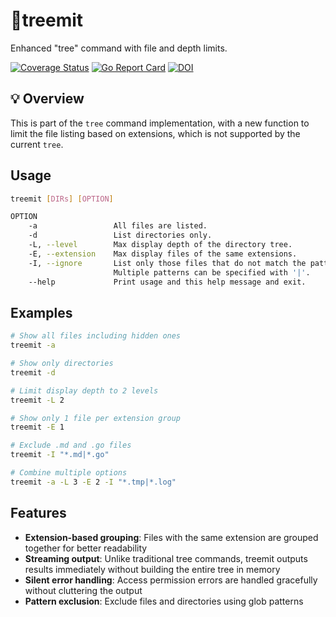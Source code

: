 # :evergreen_tree:treemit
Enhanced "tree" command with file and depth limits.

[![Coverage Status](https://coveralls.io/repos/github/Nagaemonn/treemit/badge.svg?branch=main)](https://coveralls.io/github/Nagaemonn/treemit?branch=main)
[![Go Report Card](https://goreportcard.com/badge/github.com/Nagaemonn/treemit)](https://goreportcard.com/report/github.com/Nagaemonn/treemit)
[![DOI](https://zenodo.org/badge/967311302.svg)](https://doi.org/10.5281/zenodo.15751267)

## :bulb: Overview
This is part of the `tree` command implementation, with a new function to limit the file listing based on extensions, which is not supported by the current `tree`.

## Usage

```sh
treemit [DIRs] [OPTION]

OPTION
    -a                 All files are listed.
    -d                 List directories only.
    -L, --level        Max display depth of the directory tree.
    -E, --extension    Max display files of the same extensions.
    -I, --ignore       List only those files that do not match the pattern given.
                       Multiple patterns can be specified with '|'.
    --help             Print usage and this help message and exit.
```

## Examples

```sh
# Show all files including hidden ones
treemit -a

# Show only directories
treemit -d

# Limit display depth to 2 levels
treemit -L 2

# Show only 1 file per extension group
treemit -E 1

# Exclude .md and .go files
treemit -I "*.md|*.go"

# Combine multiple options
treemit -a -L 3 -E 2 -I "*.tmp|*.log"
```

## Features

- **Extension-based grouping**: Files with the same extension are grouped together for better readability
- **Streaming output**: Unlike traditional tree commands, treemit outputs results immediately without building the entire tree in memory
- **Silent error handling**: Access permission errors are handled gracefully without cluttering the output
- **Pattern exclusion**: Exclude files and directories using glob patterns